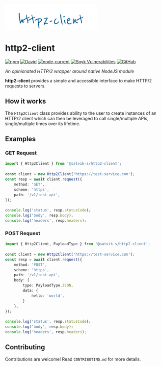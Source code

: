 <div>
  <br />
    <img width="300" src="https://github.com/satvik-s/http2-client/blob/develop/docs/images/http2-client-2.svg?raw=true">
  <p />
</div>

# http2-client

[![npm](https://img.shields.io/npm/v/@satvik-s/http2-client)](https://www.npmjs.com/package/@satvik-s/http2-client)
[![David](https://img.shields.io/david/satvik-s/http2-client)](https://www.npmjs.com/package/@satvik-s/http2-client)
[![node-current](https://img.shields.io/node/v/@satvik-s/http2-client)](https://www.npmjs.com/package/@satvik-s/http2-client)
[![Snyk Vulnerabilities](https://img.shields.io/snyk/vulnerabilities/github/satvik-s/http2-client)](https://www.npmjs.com/package/@satvik-s/http2-client)
[![GitHub](https://img.shields.io/github/license/satvik-s/http2-client)](https://github.com/satvik-s/http2-client)

_An opinionated HTTP/2 wrapper around native NodeJS module_

__http2-client__ provides a simple and accessible interface to make HTTP/2 requests to servers.

## How it works

The `Http2Client` class provides ability to the user to create instances of an HTTP/2 client which
can then be leveraged to call single/multiple APIs, single/multiple times over its lifetime.

## Examples

### GET Request

```typescript
import { Http2Client } from '@satvik-s/http2-client';

const client = new Http2Client('https://test-service.com');
const resp = await client.request({
    method: 'GET',
    scheme: 'https',
    path: '/v1/test-api',
});

console.log('status', resp.statusCode);
console.log('body', resp.body);
console.log('headers', resp.headers);
```

### POST Request

```typescript
import { Http2Client, PayloadType } from '@satvik-s/http2-client';

const client = new Http2Client('https://test-service.com');
const resp = await client.request({
    method: 'POST',
    scheme: 'https',
    path: '/v1/test-api',
    body: {
        type: PayloadType.JSON,
        data: {
            hello: 'world',
        }
    },
});

console.log('status', resp.statusCode);
console.log('body', resp.body);
console.log('headers', resp.headers);
```

## Contributing

Contributions are welcome! Read `CONTRIBUTING.md` for more details.
